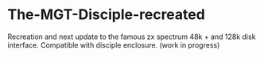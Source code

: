 # The-MGT-Disciple-recreated
Recreation and next update to the famous zx spectrum 48k + and 128k disk interface.  Compatible with disciple enclosure.  (work in progress)
